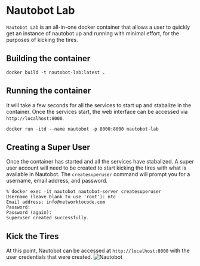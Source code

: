 # Nautobot Lab

`Nautobot Lab` is an all-in-one docker container that allows a user to quickly get an instance of nautobot up and running with minimal effort, for the purposes of kicking the tires.

## Building the container
```
docker build -t nautobot-lab:latest .
```

## Running the container
It will take a few seconds for all the services to start up and stabalize in the container. Once the services start, the web interface can be accessed via `http://localhost:8000`.
```
docker run -itd --name nautobot -p 8000:8000 nautobot-lab
```

## Creating a Super User
Once the container has started and all the services have stabalized. A super user account will need to be created to start kicking the tires with what is available in Nautobot. The `createsuperuser` command will prompt you for a username, email address, and password. 
```
% docker exec -it nautobot nautobot-server createsuperuser
Username (leave blank to use 'root'): ntc
Email address: info@networktocode.com
Password:
Password (again):
Superuser created successfully.
```

## Kick the Tires
At this point, Nautobot can be accessed at `http://localhost:8000` with the user credentials that were created.
![Nautobot](nautobot.png)

